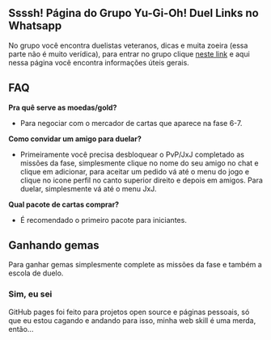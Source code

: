 ## Ssssh! Página do Grupo Yu-Gi-Oh! Duel Links no Whatsapp
No grupo você encontra duelistas veteranos, dicas e muita zoeira (essa parte não é muito verídica), para entrar no grupo clique [neste link](https://goo.gl/G7tnrF) e aqui nessa página você encontra informações úteis gerais.

## FAQ
**Pra quê serve as moedas/gold?**

- Para negociar com o mercador de cartas que aparece na fase 6-7.

**Como convidar um amigo para duelar?**

- Primeiramente você precisa desbloquear o PvP/JxJ completado as missões da fase, simplesmente clique no nome do seu amigo no chat e clique em adicionar, para aceitar um pedido vá até o menu do jogo e clique no icone perfil no canto superior direito e depois em amigos. Para duelar, simplesmente vá até o menu JxJ.

**Qual pacote de cartas comprar?**

- É recomendado o primeiro pacote para iniciantes.

## Ganhando gemas
Para ganhar gemas simplesmente complete as missões da fase e também a escola de duelo.

### Sim, eu sei
GitHub pages foi feito para projetos open source e páginas pessoais, só que eu estou cagando e andando para isso, minha web skill é uma merda, então...